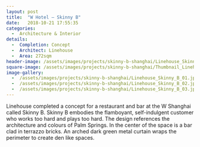 ```yaml
---
layout: post
title:  "W Hotel – Skinny B"
date:   2018-10-21 17:55:35
categories:
  -  Architecture & Interior
details:
  -  Completion: Concept
  -  Architect: Linehouse
  -  Area: 272sqm
header-image: /assets/images/projects/skinny-b-shanghai/Linehouse_Skinny_B_01.jpg
square-image: /assets/images/projects/skinny-b-shanghai/Thumbnail_Linehouse_Skinny_B_02.jpg
image-gallery:
  -  /assets/images/projects/skinny-b-shanghai/Linehouse_Skinny_B_01.jpg
  -  /assets/images/projects/skinny-b-shanghai/Linehouse_Skinny_B_02.jpg
  -  /assets/images/projects/skinny-b-shanghai/Linehouse_Skinny_B_03.jpg
---
```

Linehouse completed a concept for a restaurant and bar at the W Shanghai called Skinny B. Skinny B embodies the flamboyant, self-indulgent customer who works too hard and plays too hard. The design references the architecture and colours of Palm Springs. In the center of the space is a bar clad in terrazzo bricks. An arched dark green metal curtain wraps the perimeter to create den like spaces.